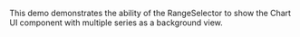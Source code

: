 This demo demonstrates the ability of&nbsp;the RangeSelector to&nbsp;show the Chart UI component with multiple series as&nbsp;a&nbsp;background view.